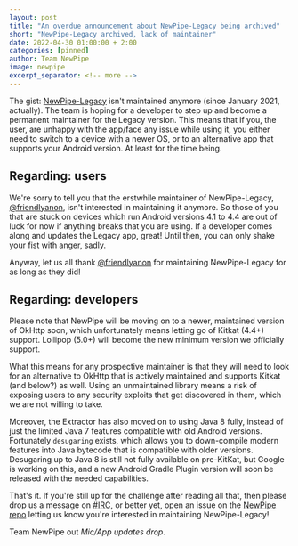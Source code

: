 ```yaml
---
layout: post
title: "An overdue announcement about NewPipe-Legacy being archived"
short: "NewPipe-Legacy archived, lack of maintainer"
date: 2022-04-30 01:00:00 + 2:00
categories: [pinned]
author: Team NewPipe
image: newpipe
excerpt_separator: <!-- more -->
---
```


The gist: [NewPipe-Legacy](https://github.com/TeamNewPipe/NewPipe-legacy) isn't maintained anymore (since January 2021, actually). The team is hoping for a developer to step up and become a permanent maintainer for the Legacy version. This means that if you, the user, are unhappy with the app/face any issue while using it, you either need to switch to a device with a newer OS, or to an alternative app that supports your Android version. At least for the time being.

<!-- more -->

## Regarding: users

We're sorry to tell you that the erstwhile maintainer of NewPipe-Legacy, [@friendlyanon](https://github.com/friendlyanon), isn't interested in maintaining it anymore. So those of you that are stuck on devices which run Android versions 4.1 to 4.4 are out of luck for now if anything breaks that you are using. If a developer comes along and updates the Legacy app, great! Until then, you can only shake your fist with anger, sadly.

Anyway, let us all thank [@friendlyanon](https://github.com/friendlyanon) for maintaining NewPipe-Legacy for as long as they did!

## Regarding: developers

Please note that NewPipe will be moving on to a newer, maintained version of OkHttp soon, which unfortunately means letting go of Kitkat (4.4+) support. Lollipop (5.0+) will become the new minimum version we officially support.

What this means for any prospective maintainer is that they will need to look for an alternative to OkHttp that is actively maintained and supports Kitkat (and below?) as well. Using an unmaintained library means a risk of exposing users to any security exploits that get discovered in them, which we are not willing to take.

Moreover, the Extractor has also moved on to using Java 8 fully, instead of just the limited Java 7 features compatible with old Android versions. Fortunately `desugaring` exists, which allows you to down-compile modern features into Java bytecode that is compatible with older versions. Desugaring up to Java 8 is still not fully available on pre-KitKat, but Google is working on this, and a new Android Gradle Plugin version will soon be released with the needed capabilities.

That's it. If you're still up for the challenge after reading all that, then please drop us a message on [#IRC](https://web.libera.chat/#newpipe), or better yet, open an issue on the [NewPipe repo](https://github.com/TeamNewPipe/NewPipe/issues/new) letting us know you're interested in maintaining NewPipe-Legacy!

Team NewPipe out *Mic/App updates drop*.
